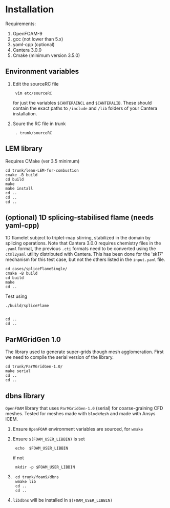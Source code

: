 # Installation

Requirements:
1. OpenFOAM-9
2. gcc (not lower than 5.x)
3. yaml-cpp (optional)
4. Cantera 3.0.0
5. Cmake (minimum version 3.5.0)

## Environment variables

1. Edit the sourceRC file 

        vim etc/sourceRC
        
    for just the variables `$CANTERAINCL` and  `$CANTERALIB`. These should
    contain the exact paths to `/include` and `/lib` folders of your Cantera
    installation.

        

2. Soure the RC file in trunk

        . trunk/sourceRC

## LEM library

Requires CMake (ver 3.5 minimum)

    cd trunk/lean-LEM-for-combustion
    cmake -B build
    cd build
    make 
    make install
    cd ..
    cd ..
    cd ..

## (optional) 1D splicing-stabilised flame (needs yaml-cpp)

1D flamelet subject to triplet-map stirring, stabilized in the domain by
splicing operations. Note that Cantera 3.0.0 requires chemistry files in the
`.yaml` format, the previous `.cti` formats need to be converted using the
`ctml2yaml` utility distributed with Cantera. This has been done for the 'sk17'
mechanism for this test case, but not the others listed in the `input.yaml`
file.

    cd cases/spliceFlameSingle/
    cmake -B build
    cd build
    make
    cd ..

Test using 

    ./build/spliceFlame
    

    cd ..
    cd ..




## ParMGridGen 1.0

The library used to generate super-grids though mesh agglomeration. First we need to compile the serial version of the library.

    cd trunk/ParMGridGen-1.0/
    make serial
    cd ..
    cd ..

## dbns library

`OpenFOAM` library that uses `ParMGridGen-1.0` (serial) for coarse-graining CFD meshes. Tested for meshes made with `blockMesh` and made with Ansys ICEM.

1. Ensure `OpenFOAM` environment variables are sourced, for `wmake`
2. Ensure `$(FOAM_USER_LIBBIN)` is set

        echo  $FOAM_USER_LIBBIN

    if not 

        mkdir -p $FOAM_USER_LIBBIN
3.      cd trunk/foam9/dbns
        wmake lib
        cd ..
        cd ..

4. `libdbns` will be installed in `$(FOAM_USER_LIBBIN)`

